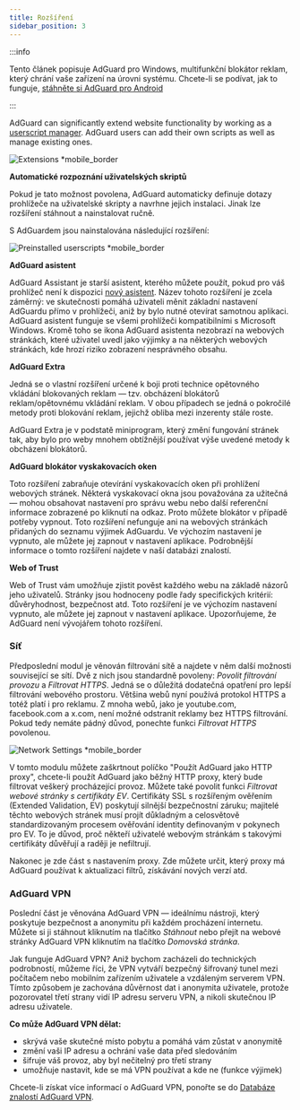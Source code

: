 ```yaml
---
title: Rozšíření
sidebar_position: 3
---
```


:::info

Tento článek popisuje AdGuard pro Windows, multifunkční blokátor reklam, který chrání vaše zařízení na úrovni systému. Chcete-li se podívat, jak to funguje, [stáhněte si AdGuard pro Android](https://agrd.io/download-kb-adblock)

:::

AdGuard can significantly extend website functionality by working as a [userscript manager](/general/extensions.md). AdGuard users can add their own scripts as well as manage existing ones.

![Extensions \*mobile\_border](https://cdn.adtidy.org/content/kb/ad_blocker/windows/overview/userscripts.png)

**Automatické rozpoznání uživatelských skriptů**

Pokud je tato možnost povolena, AdGuard automaticky definuje dotazy prohlížeče na uživatelské skripty a navrhne jejich instalaci. Jinak lze rozšíření stáhnout a nainstalovat ručně.

S AdGuardem jsou nainstalována následující rozšíření:

![Preinstalled userscripts \*mobile\_border](https://cdn.adtidy.org/content/kb/ad_blocker/windows/overview/preinstalled-userscripts.png)

**AdGuard asistent**

AdGuard Assistant je starší asistent, kterého můžete použít, pokud pro váš prohlížeč není k dispozici [nový asistent](/adguard-for-windows/browser-assistant.md). Název tohoto rozšíření je zcela záměrný: ve skutečnosti pomáhá uživateli měnit základní nastavení AdGuardu přímo v prohlížeči, aniž by bylo nutné otevírat samotnou aplikaci. AdGuard asistent funguje se všemi prohlížeči kompatibilními s Microsoft Windows. Kromě toho se ikona AdGuard asistenta nezobrazí na webových stránkách, které uživatel uvedl jako výjimky a na některých webových stránkách, kde hrozí riziko zobrazení nesprávného obsahu.

**AdGuard Extra**

Jedná se o vlastní rozšíření určené k boji proti technice opětovného vkládání blokovaných reklam — tzv. obcházení blokátorů reklam/opětovnému vkládání reklam. V obou případech se jedná o pokročilé metody proti blokování reklam, jejichž obliba mezi inzerenty stále roste.

AdGuard Extra je v podstatě miniprogram, který změní fungování stránek tak, aby bylo pro weby mnohem obtížnější používat výše uvedené metody k obcházení blokátorů.

**AdGuard blokátor vyskakovacích oken**

Toto rozšíření zabraňuje otevírání vyskakovacích oken při prohlížení webových stránek. Některá vyskakovací okna jsou považována za užitečná — mohou obsahovat nastavení pro správu webu nebo další referenční informace zobrazené po kliknutí na odkaz. Proto můžete blokátor v případě potřeby vypnout. Toto rozšíření nefunguje ani na webových stránkách přidaných do seznamu výjimek AdGuardu. Ve výchozím nastavení je vypnuto, ale můžete jej zapnout v nastavení aplikace. Podrobnější informace o tomto rozšíření najdete v naší databázi znalostí.

**Web of Trust**

Web of Trust vám umožňuje zjistit pověst každého webu na základě názorů jeho uživatelů. Stránky jsou hodnoceny podle řady specifických kritérií: důvěryhodnost, bezpečnost atd. Toto rozšíření je ve výchozím nastavení vypnuto, ale můžete jej zapnout v nastavení aplikace. Upozorňujeme, že AdGuard není vývojářem tohoto rozšíření.

### Síť

Předposlední modul je věnován filtrování sítě a najdete v něm další možnosti související se sítí. Dvě z nich jsou standardně povoleny: _Povolit filtrování provozu_ a _Filtrovat HTTPS_. Jedná se o důležitá dodatečná opatření pro lepší filtrování webového prostoru. Většina webů nyní používá protokol HTTPS a totéž platí i pro reklamu. Z mnoha webů, jako je youtube.com, facebook.com a x.com, není možné odstranit reklamy bez HTTPS filtrování. Pokud tedy nemáte pádný důvod, ponechte funkci _Filtrovat HTTPS_ povolenou.

![Network Settings \*mobile\_border](https://cdn.adtidy.org/content/kb/ad_blocker/windows/overview/network-settings.png)

V tomto modulu můžete zaškrtnout políčko "Použít AdGuard jako HTTP proxy", chcete-li použít AdGuard jako běžný HTTP proxy, který bude filtrovat veškerý procházející provoz. Můžete také povolit funkci _Filtrovat webové stránky s certifikáty EV_. Certifikáty SSL s rozšířeným ověřením (Extended Validation, EV) poskytují silnější bezpečnostní záruku; majitelé těchto webových stránek musí projít důkladným a celosvětově standardizovaným procesem ověřování identity definovaným v pokynech pro EV. To je důvod, proč někteří uživatelé webovým stránkám s takovými certifikáty důvěřují a raději je nefiltrují.

Nakonec je zde část s nastavením proxy. Zde můžete určit, který proxy má AdGuard používat k aktualizaci filtrů, získávání nových verzí atd.

### AdGuard VPN

Poslední část je věnována AdGuard VPN — ideálnímu nástroji, který poskytuje bezpečnost a anonymitu při každém procházení internetu. Můžete si ji stáhnout kliknutím na tlačítko _Stáhnout_ nebo přejít na webové stránky AdGuard VPN kliknutím na tlačítko _Domovská stránka_.

Jak funguje AdGuard VPN? Aniž bychom zacházeli do technických podrobností, můžeme říci, že VPN vytváří bezpečný šifrovaný tunel mezi počítačem nebo mobilním zařízením uživatele a vzdáleným serverem VPN. Tímto způsobem je zachována důvěrnost dat i anonymita uživatele, protože pozorovatel třetí strany vidí IP adresu serveru VPN, a nikoli skutečnou IP adresu uživatele.

**Co může AdGuard VPN dělat:**

- skrývá vaše skutečné místo pobytu a pomáhá vám zůstat v anonymitě
- změní vaši IP adresu a ochrání vaše data před sledováním
- šifruje váš provoz, aby byl nečitelný pro třetí strany
- umožňuje nastavit, kde se má VPN používat a kde ne (funkce výjimek)

Chcete-li získat více informací o AdGuard VPN, ponořte se do [Databáze znalostí AdGuard VPN](https://adguard-vpn.com/kb/).
